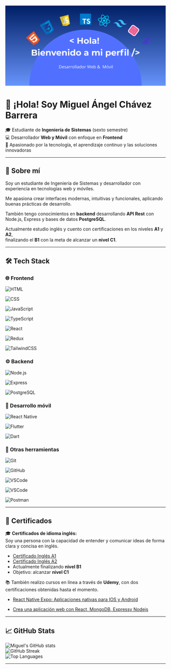 ![Banner](https://github.com/thePanaMiguel09/thePanaMiguel09/blob/main/myBanner.png?raw=true)

# 👋 ¡Hola! Soy **Miguel Ángel Chávez Barrera**

🎓 Estudiante de **Ingeniería de Sistemas** (sexto semestre)  
💻 Desarrollador **Web y Móvil** con enfoque en **Frontend**  
🚀 Apasionado por la tecnología, el aprendizaje continuo y las soluciones innovadoras

---

## 🧠 Sobre mí

Soy un estudiante de Ingeniería de Sistemas y desarrollador con experiencia en tecnologías web y móviles.

Me apasiona crear interfaces modernas, intuitivas y funcionales, aplicando buenas prácticas de desarrollo.  

También tengo conocimientos en **backend** desarrollando **API Rest** con Node.js, Express y bases de datos **PostgreSQL**. 

Actualmente estudio inglés y cuento con certificaciones en los niveles **A1** y **A2**,  
finalizando el **B1** con la meta de alcanzar un **nivel C1**.

---

## 🛠️ Tech Stack

### 🌐 Frontend
![HTML](https://skillicons.dev/icons?i=html)

![CSS](https://skillicons.dev/icons?i=css)

![JavaScript](https://skillicons.dev/icons?i=js)

![TypeScript](https://skillicons.dev/icons?i=ts)

![React](https://skillicons.dev/icons?i=react)

![Redux](https://skillicons.dev/icons?i=redux)

![TailwindCSS](https://skillicons.dev/icons?i=tailwind)

### ⚙️ Backend
![Node.js](https://skillicons.dev/icons?i=nodejs)

![Express](https://skillicons.dev/icons?i=express)

![PostgreSQL](https://skillicons.dev/icons?i=postgres)

### 📱 Desarrollo móvil
![React Native](https://skillicons.dev/icons?i=react)

![Flutter](https://skillicons.dev/icons?i=flutter)

![Dart](https://skillicons.dev/icons?i=dart)

### 🧩 Otras herramientas
![Git](https://skillicons.dev/icons?i=git)

![GitHub](https://skillicons.dev/icons?i=github)

![VSCode](https://skillicons.dev/icons?i=vscode)

![VSCode](https://skillicons.dev/icons?i=androidstudio)


![Postman](https://skillicons.dev/icons?i=postman)

---

## 🏅 Certificados

🎓 **Certificados de idioma inglés:**  
Soy una persona con la capacidad de entender y comunicar ideas de forma clara y concisa en inglés.  

- [Certificado Inglés A1](https://github.com/thePanaMiguel09/thePanaMiguel09/blob/main/Miguel%20Angel%20Chavez%20Barrera%20A1.pdf)  
- [Certificado Inglés A2](https://github.com/thePanaMiguel09/thePanaMiguel09/blob/main/Miguel%20Angel%20Chavez%20Barrera%20%20A2.pdf)  
- Actualmente finalizando **nivel B1**  
- Objetivo: alcanzar **nivel C1**

📚 También realizo cursos en línea a través de **Udemy**, con dos certificaciones obtenidas hasta el momento.
- [React Native Exро: Aplicaciones nativas para IOS y Android](https://udemy-certificate.s3.amazonaws.com/pdf/UC-bd28c800-2a44-409a-8dc0-d0a3e2b4beaa.pdf)  

- [Crea una aplicación web con React, MongoDB, Expressy Nodejs](https://udemy-certificate.s3.amazonaws.com/pdf/UC-e7cd1801-133a-4e86-b774-8e2bf829dd3e.pdf)  

---

## 📈 GitHub Stats

![Miguel's GitHub stats](https://github-readme-stats.vercel.app/api?username=thePanaMiguel09&show_icons=true&theme=tokyonight)  
![GitHub Streak](https://github-readme-streak-stats.herokuapp.com/?user=thePanaMiguel09&theme=tokyonight)  
![Top Languages](https://github-readme-stats.vercel.app/api/top-langs/?username=thePanaMiguel09&layout=compact&theme=tokyonight)

---

